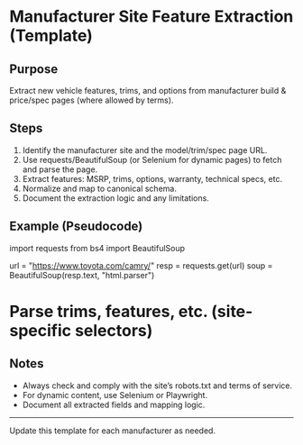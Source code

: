 # Manufacturer Site Feature Extraction (Template)

## Purpose
Extract new vehicle features, trims, and options from manufacturer build & price/spec pages (where allowed by terms).

## Steps
1. Identify the manufacturer site and the model/trim/spec page URL.
2. Use requests/BeautifulSoup (or Selenium for dynamic pages) to fetch and parse the page.
3. Extract features: MSRP, trims, options, warranty, technical specs, etc.
4. Normalize and map to canonical schema.
5. Document the extraction logic and any limitations.

## Example (Pseudocode)

import requests
from bs4 import BeautifulSoup

url = "https://www.toyota.com/camry/"
resp = requests.get(url)
soup = BeautifulSoup(resp.text, "html.parser")
# Parse trims, features, etc. (site-specific selectors)

## Notes
- Always check and comply with the site’s robots.txt and terms of service.
- For dynamic content, use Selenium or Playwright.
- Document all extracted fields and mapping logic.

---
Update this template for each manufacturer as needed.
